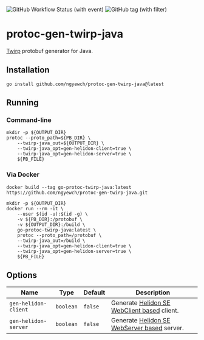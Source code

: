 ![GitHub Workflow Status (with event)](https://img.shields.io/github/actions/workflow/status/ngyewch/protoc-gen-twirp-java/build.yml)
![GitHub tag (with filter)](https://img.shields.io/github/v/tag/ngyewch/protoc-gen-twirp-java)

# protoc-gen-twirp-java

[Twirp](https://github.com/twitchtv/twirp) protobuf generator for Java.

## Installation

```
go install github.com/ngyewch/protoc-gen-twirp-java@latest
```

## Running

### Command-line

```
mkdir -p ${OUTPUT_DIR}
protoc --proto_path=${PB_DIR} \
    --twirp-java_out=${OUTPUT_DIR} \
    --twirp-java_opt=gen-helidon-client=true \
    --twirp-java_opt=gen-helidon-server=true \
    ${PB_FILE}
```

### Via Docker

```
docker build --tag go-protoc-twirp-java:latest https://github.com/ngyewch/protoc-gen-twirp-java.git

mkdir -p ${OUTPUT_DIR}
docker run --rm -it \
    --user $(id -u):$(id -g) \
    -v ${PB_DIR}:/protobuf \
    -v ${OUTPUT_DIR}:/build \
    go-protoc-twirp-java:latest \
    protoc --proto_path=/protobuf \
    --twirp-java_out=/build \
    --twirp-java_opt=gen-helidon-client=true \
    --twirp-java_opt=gen-helidon-server=true \
    ${PB_FILE}
```

## Options

| Name                 | Type      | Default | Description                                                                                            |
|----------------------|-----------|---------|--------------------------------------------------------------------------------------------------------|
| `gen-helidon-client` | `boolean` | `false` | Generate [Helidon SE WebClient based](https://helidon.io/docs/v2/se/webclient/01_introduction) client. | 
| `gen-helidon-server` | `boolean` | `false` | Generate [Helidon SE WebServer based](https://helidon.io/docs/v2/se/webserver/01_introduction) server. | 
